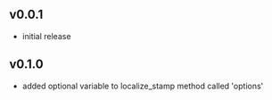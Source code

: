 ## v0.0.1

* initial release

## v0.1.0

* added optional variable to localize_stamp method called 'options' 
